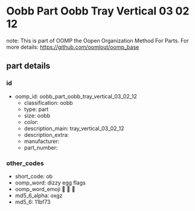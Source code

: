 # Oobb Part Oobb Tray Vertical 03 02 12  

note: This is part of OOMP the Oopen Organization Method For Parts. For more details: https://github.com/oomlout/oomp_base

##  part details





### id
* oomp_id: oobb_part_oobb_tray_vertical_03_02_12
  * classification: oobb
  * type: part
  * size: oobb
  * color: 
  * description_main: tray_vertical_03_02_12
  * description_extra: 
  * manufacturer: 
  * part_number: 

### other_codes
* short_code: ob
* oomp_word: dizzy egg flags
* oomp_word_emoji :dizzy: :egg: :flags:
* md5_6_alpha: oxgz
* md5_6: 11bf73